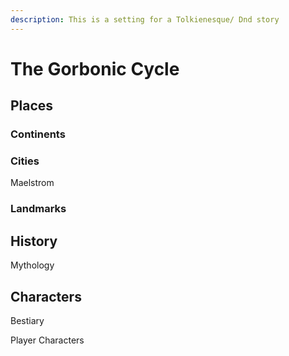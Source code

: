```yaml
---
description: This is a setting for a Tolkienesque/ Dnd story
---
```


# The Gorbonic Cycle

## Places

### Continents

### Cities

Maelstrom

### Landmarks

## History

Mythology



## Characters

Bestiary

Player Characters



## 

